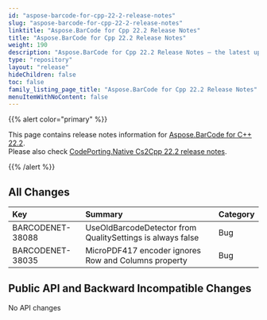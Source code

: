 ```yaml
---
id: "aspose-barcode-for-cpp-22-2-release-notes"
slug: "aspose-barcode-for-cpp-22-2-release-notes"
linktitle: "Aspose.BarCode for Cpp 22.2 Release Notes"
title: "Aspose.BarCode for Cpp 22.2 Release Notes"
weight: 190
description: "Aspose.BarCode for Cpp 22.2 Release Notes – the latest updates and fixes."
type: "repository"
layout: "release"
hideChildren: false
toc: false
family_listing_page_title: "Aspose.BarCode for Cpp 22.2 Release Notes"
menuItemWithNoContent: false
---
```


{{% alert color="primary" %}}

This page contains release notes information for [Aspose.BarCode for C++ 22.2](https://releases.aspose.com/barcode/cpp/new-releases/aspose.barcode-for-c---22.2/).<br/>
Please also check [CodePorting.Native Cs2Cpp 22.2 release notes](https://docs.codeporting.com/translator/cs2cpp/release-notes/2022/codeporting-native-cs2cpp-22-2/).

{{% /alert %}}
## **All Changes**

|**Key**|**Summary**|**Category**|
| :- | :- | :- |
|BARCODENET-38088|UseOldBarcodeDetector from QualitySettings is always false|Bug|
|BARCODENET-38035|MicroPDF417 encoder ignores Row and Columns property|Bug|

## **Public API and Backward Incompatible Changes**

No API changes
